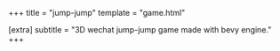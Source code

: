 +++
title = "jump-jump"
template = "game.html"

[extra]
subtitle = "3D wechat jump-jump game made with bevy engine."
+++